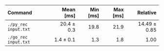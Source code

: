 | Command | Mean [ms] | Min [ms] | Max [ms] | Relative |
|:---|---:|---:|---:|---:|
| `./py_rec input.txt` | 20.4 ± 0.3 | 19.8 | 21.9 | 14.49 ± 0.85 |
| `./go_rec input.txt` | 1.4 ± 0.1 | 1.3 | 1.8 | 1.00 |
